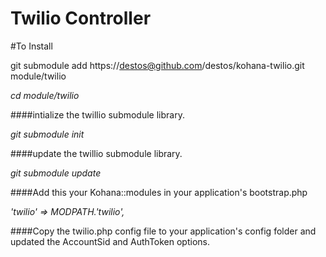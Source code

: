 Twilio Controller
=================

#To Install

git submodule add https://destos@github.com/destos/kohana-twilio.git module/twilio

*cd module/twilio*

####intialize the twillio submodule library.

*git submodule init*

####update the twillio submodule library.

*git submodule update*

####Add this your Kohana::modules in your application's bootstrap.php

*'twilio'			=> MODPATH.'twilio',*

####Copy the twilio.php config file to your application's config folder and updated the AccountSid and AuthToken options.